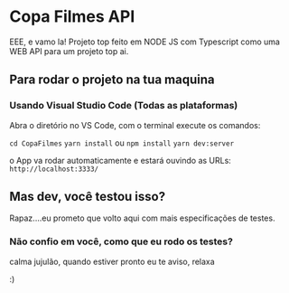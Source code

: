 # Copa Filmes API

EEE, e vamo la! Projeto top feito em NODE JS com Typescript como uma WEB API para um projeto top ai.

## Para rodar o projeto na tua maquina

### Usando Visual Studio Code (Todas as plataformas)

Abra o diretório no VS Code, com o terminal execute os comandos:

`cd CopaFilmes`
`yarn install` ou `npm install`
`yarn dev:server`

o App va rodar automaticamente e estará ouvindo as URLs: `http://localhost:3333/`

## Mas dev, você testou isso?

Rapaz....eu prometo que volto aqui com mais especificações de testes.

### Não confio em você, como que eu rodo os testes?

calma jujulão, quando estiver pronto eu te aviso, relaxa

:)

